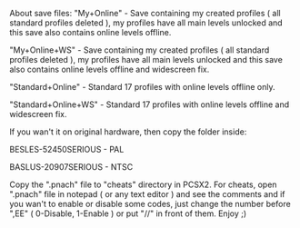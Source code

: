 About save files:
"My+Online" - Save containing my created profiles ( all standard profiles deleted ), my profiles have all main levels unlocked and this save also contains online levels offline.

"My+Online+WS" - Save containing my created profiles ( all standard profiles deleted ), my profiles have all main levels unlocked and this save also contains online levels offline and widescreen fix.

"Standard+Online" - Standard 17 profiles with online levels offline only.

"Standard+Online+WS" - Standard 17 profiles with online levels offline and widescreen fix.

If you wan't it on original hardware, then copy the folder inside:

BESLES-52450SERIOUS - PAL

BASLUS-20907SERIOUS - NTSC

Copy the ".pnach" file to "cheats" directory in PCSX2.
For cheats, open ".pnach" file in notepad ( or any text editor ) and see the comments and if you wan't to enable or disable some codes, just change the number before ",EE" ( 0-Disable, 1-Enable ) or put "//" in front of them. Enjoy ;)
